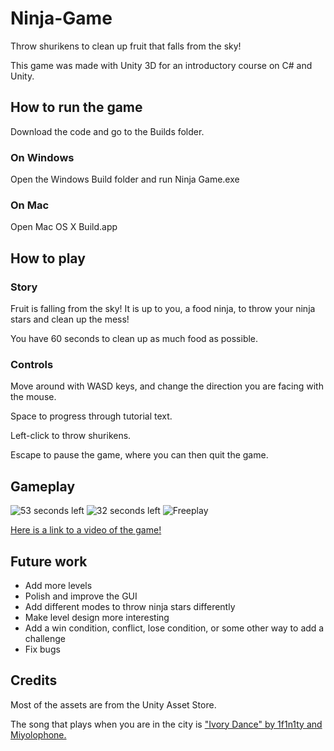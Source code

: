 # Ninja-Game
Throw shurikens to clean up fruit that falls from the sky!

This game was made with Unity 3D for an introductory course on C# and Unity.

## How to run the game
Download the code and go to the Builds folder.

### On Windows
Open the Windows Build folder and run Ninja Game.exe

### On Mac
Open Mac OS X Build.app

## How to play

### Story
Fruit is falling from the sky! It is up to you, a food ninja, to throw your ninja stars and clean up the mess!

You have 60 seconds to clean up as much food as possible.

### Controls

Move around with WASD keys, and change the direction you are facing with the mouse.

Space to progress through tutorial text.

Left-click to throw shurikens.

Escape to pause the game, where you can then quit the game.

## Gameplay
![53 seconds left](https://user-images.githubusercontent.com/77563588/151691166-e871a5f6-8f7e-4dea-9f90-93ccccd69333.png)
![32 seconds left](https://user-images.githubusercontent.com/77563588/151691172-faad19e2-bee3-4f4c-958f-f815e9812520.png)
![Freeplay](https://user-images.githubusercontent.com/77563588/151691176-041185d8-03dc-47bf-a09e-bc0d87bf12a5.png)


[Here is a link to a video of the game!](https://youtu.be/gUk9LmVhzgY)

## Future work
- Add more levels
- Polish and improve the GUI
- Add different modes to throw ninja stars differently
- Make level design more interesting
- Add a win condition, conflict, lose condition, or some other way to add a challenge
- Fix bugs

## Credits
Most of the assets are from the Unity Asset Store.

The song that plays when you are in the city is ["Ivory Dance" by 1f1n1ty and Miyolophone.](https://www.newgrounds.com/audio/listen/768163)
